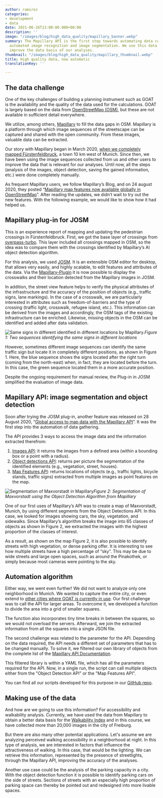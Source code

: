 ```yaml
---
author: ramirez
categories:
- development
- data
date: 2021-06-26T13:00:00.000+00:00
description: ''
image: "/images/blog/high_data_quality/mapillary_banner.webp"
summary: The Mapillary API is the first step towards automating data collection through
  automated image recognition and image segmentation. We use this data in GOAT to
  improve the data basis of our analyses.
thumbnail: "/images/blog/high_data_quality/mapillary_thumbnail.webp"
title: High quality data, now automatic
translationKey: ''

---
```

## The data challenge

One of the key challenges of building a planning instrument such as GOAT is the availability and the quality of the data used for the calculations. GOAT is largely based on the data from [OpenStreetMap (OSM)](https://www.openstreetmap.org/#map=5/50.151/9.539), but these are not available in sufficient detail everywhere.

We utilize, among others, [Mapillary](https://www.mapillary.com/) to fill the data gaps in OSM. Mapillary is a platform through which image sequences of the streetscape can be captured and shared with the open community. From these images, valuable data can be extracted.

Our story with Mapillary began in March 2020, [when we completely mapped Fürstenfeldbruck](https://www.open-accessibility.org/mapillary/ "Fürstenfeldbruck in Mapillary"), a town 10 km west of Munich. Since then, we have been using the image sequences collected from us and other users to improve the data that is relevant for our analyses. Until now, all the steps (analysis of the images, object detection, saving the gained information, etc.) were done completely manually.

As frequent Mapillary users, we follow Mapillary’s Blog, and on 24 august 2020, they posted “[Mapillary map features now available globally in OpenStreetMap](https://blog.mapillary.com/update/2020/08/24/global-map-features-openstreetmap.html)”. After reading the updates, we didn’t wait to try out the new features. With the following example, we would like to show how it had helped us.

## Mapillary plug-in for JOSM

This is an experience report of mapping and updating the pedestrian crossings in Fürstenfeldbruck. First, we got the base layer of crossings from [overpass-turbo](https://www.overpass-turbo.eu). This layer included all crossings mapped in OSM, so the idea was to compare them with the crossings identified by Mapillary’s AI object detection algorithm.

For this analysis, we used [JOSM](https://josm.openstreetmap.de/). It is an extensible OSM editor for desktop, that allows very easily, and highly scalable, to edit features and attributes of the data. Via the [Mapillary-Plugin](https://help.mapillary.com/hc/en-us/articles/115001739989-Mapillary-JOSM-plugin) it is now possible to display the crosswalks and their location detected from the Mapillary images in JOSM.

In addition, the street view feature helps to verify the physical attributes of the infrastructure and the accuracy of the position of objects (e.g., traffic signs, lane markings). In the case of a crosswalk, we are particularly interested in attributes such as freedom-of-barriers and the type of crossing (traffic light, crosswalk, refugee island, etc.). This information can be derived from the images and accordingly, the OSM tags of the existing infrastructure can be enriched. Likewise, missing objects in the OSM can be identified and added after data validation.

![Same signs in different identified in different locations by Mapillary.](/images/blog/high_data_quality/mapillary_fig1.webp "Mapillary locations")_Figure 1: Two sequences identifying the same signs in different locations_

However, sometimes different image sequences can identify the same traffic sign but locate it in completely different positions, as shown in Figure 1. Here, the blue sequence shows the signs located after the right turn (coming from the north-east) when, in fact, they are located before the turn. In this case, the green sequence located them in a more accurate position.

Despite the ongoing requirement for manual review, the Plug-in in JOSM simplified the evaluation of image data.

## Mapillary API: image segmentation and object detection

Soon after trying the JOSM plug-in, another feature was released on 28 August 2020, “[Global access to map data with the Mapillary API](https://blog.mapillary.com/update/2020/08/28/map-data-mapillary-api.html)”. It was the first step into the automation of data gathering.

The API provides 3 ways to access the image data and the information extracted therefrom:

1. [Images API](https://www.mapillary.com/developer/api-documentation/#images): it returns the images from a defined area (within a bounding box or a point with a radius).
2. [Object detections API](https://help.mapillary.com/hc/en-us/articles/115000967191-Object-detections): returns per picture the segmentation of the identified elements (e.g., vegetation, street, houses).
3. [Map Features API](https://www.mapillary.com/developer/api-documentation/#map-features): returns locations of objects (e.g., traffic lights, bicycle stands, traffic signs) extracted from multiple images as point features on the map.

![Segmentation of Maxvorstadt in Mapillary](/images/blog/high_data_quality/mapillary_fig2.webp "Maxvorstadt")_Figure 2: Segmentation of Maxvorstadt using the Object Detection Algorithm from Mapillary_

One of our first uses of Mapillary’s API was to create a map of Maxvorstadt, Munich, by using different segments from the Object Detections API. In this case, we looked for images showing cars, the sky, vegetation, and sidewalks. Since Mapillary’s algorithm breaks the image into 65 classes of objects as shown in Figure 2, we extracted the images with the highest proportion of the classes of interest.

As a result, as shown on the map Figure 2, it is also possible to identify streets with high vegetation, or dense parking offer. It is interesting to see how multiple streets have a high percentage of “sky”. This may be due to wide streets and large open spaces, such as around the Pinakothek, or simply because most cameras were pointing to the sky.

## Automation algorithm

Either way, we went even further! We did not want to analyze only one neighborhood in Munich. We wanted to capture the entire city, or even extend to [other cities where GOAT is currently in use](../../goatlive/). Our first challenge was to call the API for larger areas. To overcome it, we developed a function to divide the area into a grid of smaller squares. 

The function also incorporates tiny time breaks in between the squares, so we would not overload the servers. Afterward, we join the extracted information from all the squares into a single JSON file.

The second challenge was related to the parameter for the API. Depending on the data required, the API needs a different set of parameters that has to be changed manually. To solve it, we filtered our own library of objects from the complete list of the [Mapillary API Documentation](https://www.mapillary.com/developer/api-documentation/).

This filtered library is within a YAML file, which has all the parameters required for the API. Now, in a single run, the script can call multiple objects either from the "Object Detection API" or the "Map Features API". 

You can find all our scripts developed for this purpose in our [GitHub repo](https://github.com/goat-community/mapillary-api).

## Making use of the data

And how are we going to use this information? For accessibility and walkability analysis. Currently, we have used the data from Mapillary to obtain a better data basis for the [Walkability Index](/posts/2021-04-06-walkability-index/) and in this course, we have collected more than 20,000 images in the city of Freiburg.

But there are also many other potential applications. Let's assume we are analyzing perceived walking accessibility in a neighborhood at night. In this type of analysis, we are interested in factors that influence the attractiveness of walking. In this case, that would be the lighting. We can retrieve this information, represented by the presence of streetlights, through the Mapillary API, improving the accuracy of the analyses.

Another use case could be the analysis of the parking capacity in a city. With the object detection function it is possible to identify parking cars on the side of streets. Sections of streets with an especially high proportion of parking space can thereby be pointed out and redesigned into more livable spaces.
